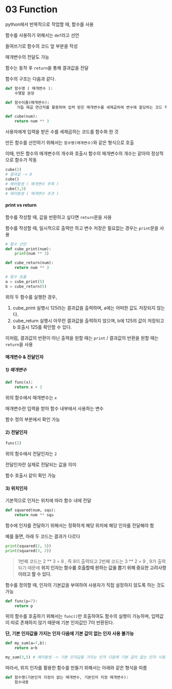 # 03 Function

python에서 반복적으로 작업할 때, 함수를 사용

함수를 사용하기 위해서는 `def`라고 선언

들여쓰기로 함수의 코드 앞 부분을 작성

매개변수의 전달도 가능

함수는 동작 후 `return`을 통해 결과값을 전달

함수의 구조는 다음과 같다.
```python
def 함수명 ( 매개변수 ):
    수행할 문장
```

```python
def 함수이름(매개변수):
     거듭 제곱 연산자를 활용하여 입력 받은 매개변수를 세제곱하여 변수에 할당하는 코드 작성

def cube(num):
    return num ** 3
```
사용자에게 입력을 받은 수를 세제곱하는 코드를 함수화 한 것

만든 함수를 선언하기 위해서는 `함수명(매개변수)`와 같은 형식으로 호출

이때, 만든 함수의 매개변수의 개수와 호출시 함수의 매개변수의 개수는 같아야 정상적으로 함수가 작동

```python
cube(2)
# 결과값 -> 8
cube()
# 에러발생 ( 매개변수 부족 )
cube(3,5)
# 에러발생 ( 매개변수 초과 )
```

#### print vs return 

함수를 작성할 때, 값을 반환하고 싶다면 `return`문을 사용

함수를 작성할 때, 일시적으로 출력만 하고 변수 저장은 필요없는 경우는 `print`문을 사용

```python
# 함수 선언
def cube_print(num):
    print(num ** 3)

def cube_return(num):
    return num ** 3

# 함수 호출
a = cube_print(5)
b = cube_return(5)
```

위의 두 함수를 실행한 경우, 
1) cube_print 실행시 125라는 결과값을 출력하며, a에는 어떠한 값도 저장되지 않는다.
2) cube_return 실행시 아무런 결과값을 출력하지 않으며, b에 125의 값이 저장되고 b 호출시 125를 확인할 수 있다.

이처럼, 결과값의 반환이 아닌 출력을 원할 때는 `print` / 결과값의 반환을 원할 때는 `return`을 사용


#### 매개변수 & 전달인자

##### 1) 매개변수

```python
def func(x):
    return x + 2
```

위의 함수에서 매개변수는 `x`

매개변수란 입력을 받아 함수 내부에서 사용하는 변수

함수 정의 부분에서 확인 가능

#### 2) 전달인자

```python
func(2)
```

위의 함수에서 전달인자는 `2`

전달인자란 실제로 전달되는 값을 의미

함수 호출시 같이 확인 가능

#### 3) 위치인자

기본적으로 인자는 위치에 따라 함수 내에 전달

```python
def squared(num, squ):
    return num ** squ
```

함수에 인자를 전달하기 위해서는 정확하게 해당 위치에 해당 인자를 전달해야 함

예를 들면, 아래 두 코드는 결과가 다르다
```python
print(squared(2, 3)) 
print(squared(3, 2))
```

> 1번째 코드는 2 ** 3 = 8 , 즉 8이 출력되고
> 2번째 코드는 3 ** 2 = 9 , 9가 출력되기 때문에
> **위치 인자는 함수를 호출할때 원하는 값을 뽑기 위해 중요한 고려사항이라고 할 수 있다.**

함수를 정의할 때, 인자의 기본값을 부여하여 사용자가 직접 설정하지 않도록 하는 것도 가능

```python
def func(p=7):
    return p
```

위의 함수를 호출하기 위해서는 `func()`만 호출하여도 함수의 실행이 가능하며, 입력값이 따로 존재하지 않기 때문에 기본 인자값인 7이 반환된다.

**단, 기본 인자값을 가지는 인자 다음에 기본 값이 없는 인자 사용 불가능**

```python
def my_sum(a=7,b):
    return a+b

my_sum(3,5) # 에러발생 -> 기본 인자값을 가지는 인자 다음에 기본 값이 없는 인자 사용
```

따라서, 위치 인자를 활용한 함수를 만들기 위해서는 아래와 같은 형식을 따름

```python
def 함수명(기본인자 지정이 없는 매개변수, 기본인자 지정 매개변수):
    함수내용
```
